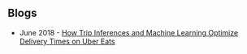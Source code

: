## Blogs
- June 2018 - [How Trip Inferences and Machine Learning Optimize Delivery Times on Uber Eats](https://eng.uber.com/uber-eats-trip-optimization/)